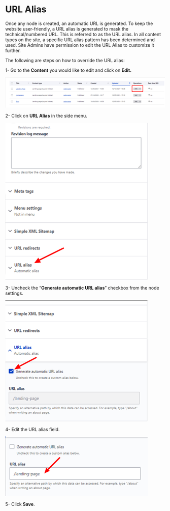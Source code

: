 # URL Alias

Once any node is created, an automatic URL is generated. To keep the website user-friendly, a URL alias is generated to mask the technical/numbered URL. This is referred to as the URL alias. In all content types on the site, a specific URL alias pattern has been determined and used. Site Admins have permission to edit the URL Alias to customize it further.

The following are steps on how to override the URL alias:

1- Go to the **Content** you would like to edit and click on **Edit.**

![Edit the content](<../../.gitbook/assets/Edit the content .png>)

2- Click on **URL Alias** in the side menu.

![URL alias](<../../.gitbook/assets/URL alias.png>)

3- Uncheck the “**Generate automatic URL alias**” checkbox from the node settings.

![URL alias - Generate automatic URL alias checkbox](<../../.gitbook/assets/URL alias - Generate automatic URL alias Checkbox.png>)

4- Edit the URL alias field.

![Edit the URL](<../../.gitbook/assets/Edit the URL alias.png>)

5- Click **Save**.
